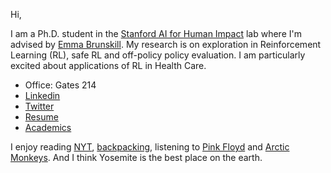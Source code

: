 Hi,

I am a Ph.D. student in the [Stanford AI for Human Impact](https://twitter.com/aiforhi) lab 
where I'm advised by [Emma Brunskill](https://cs.stanford.edu/people/ebrun/).
My research is on 
exploration in Reinforcement Learning (RL), safe RL and off-policy policy evaluation. 
I am particularly excited about applications of RL in Health Care. 

- Office: Gates 214
- [Linkedin](https://www.linkedin.com/in/rkeramati/)
- [Twitter](https://twitter.com/RamtinKeramati?lang=en)
- [Resume](/assets/pdf/resume.pdf)
- [Academics](/academics.md)

I enjoy reading [NYT](https://nytimes.com),
[backpacking](https://www.nps.gov/yose/planyourvisit/backpacking.htm),
listening to [Pink Floyd](https://www.youtube.com/watch?v=7jMlFXouPk8) and [Arctic Monkeys](https://www.youtube.com/watch?v=71Es-8FfATo).
And I think Yosemite is the best place on the earth.
